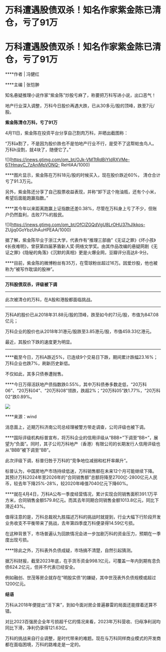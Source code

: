 # 万科遭遇股债双杀！知名作家紫金陈已清仓，亏了91万

# 万科遭遇股债双杀！知名作家紫金陈已清仓，亏了91万

****作者 | 冯健红

****主编 | 张恺翀

知名悬疑推理小说作家“紫金陈”炒股亏麻了，称要把万科写进小说，出口恶气！

地产行业深入调整，万科今日股价再遇大跌，已从30多元/股的顶峰，跌至7元/股。

**紫金陈清仓万科，亏了91万**

4月11日，紫金陈在投资平台分享自己割肉万科，并晒出截图称：

“万科a割了，不是因为股价跌也不是怕地产行业不行，是受不了这帮蛀虫鸟人。万科h没割，就4块了，随便它了。”

![](https://inews.gtimg.com/om_bt/OJk-VMTtRdBiYIdRXVMe-6THmayC_7zAnjMpVONQ-
ReHIAA/1000)

****图片显示，紫金陈在万科18元/股的时候买入，现在股价跌近60%， 清仓合计亏了91.3万元。

另外，紫金陈还分享了自己股票收益表现，并称“卸下这个拖油瓶，还有个小米，希望后面能跑赢指数。”

****其今年以来距离跑赢上证指数还差0.38%，尽管在万科身上亏了不少，但账户仍然盈利，击败77%的股民。

![](https://inews.gtimg.com/om_bt/OfCIZGQdVgU8LrOHU37hJIkkos-
ZUjjq0GoYbzUhAuHPEAA/1000)

据了解，紫金陈毕业于浙江大学，代表作有“推理三部曲”《无证之罪》《坏小孩》《长夜难明》，曾获第四届茅盾新人奖·网络文学奖。由其作品改编的悬疑网剧《无证之罪》《隐秘的角落》《沉默的真相》更是火爆全网，豆瓣评分高达8-9分。

****目前，紫金陈的微博粉丝有35万，在雪球粉丝超过16万。因爱炒股，他也被称为“被写作耽误的股神”。

****

**万科股债双杀，评级被下调**

****

此次被清仓的万科，在A股和港股都面临挑战。

****

万科A的股价已从2018年31.88元/股的顶峰，跌至如今的7.1元/股，市值为847.08亿元；

万科企业的股价也从2018年31港元/股跌至3.85港元/股，市值459.33亿港元。

最近，其股价下跌的速度更为明显。

****

****截至今日，万科A跌近5%，已连续9个交易日下跌，期间累计跌幅23.16%；万科企业也跌7%，刷新历史新低。

不仅如此，其多只债券遭抛售。

****今日万得活跃地产债指数跌0.55%，其中万科债券多数走低，“20万科06”、“20万科04”、“20万科08”领跌，跌超2%；“20万科05”跌1.77%，“20万科02”跌0.89%。

![](https://inews.gtimg.com/om_bt/O3JNAZjPS2RSRHEQYnmdNLbB351NRW-i8MSuExt2evC8wAA/1000)

****来源：wind

消息面上，近期万科济南公司总经理被警方带走调查，公司评级也被下调。

****国际评级机构标普宣布，将万科企业的信用评级从“BBB+”下调至“BB+”，展望为“负面”。同时，其子公司万科地产（香港）有限公司的长期发行人信用评级也从“BBB”被下调至“BB”。

此次评级下调，标普归咎于万科的“竞争地位减弱和杠杆率飙升”。

标普认为，中国房地产市场持续低迷，万科销售额在未来12个月可能继续下降。其预计万科2024年至2026年的“合同销售额”总额将降至2700亿-2800亿元人民币，较去年下降25%-28%，较2020年峰值7040亿元下降60%。

****就在4月4日，万科A公布一季度经营情况，累计实现合同销售面积391.1万平方米，合同销售金额579.8亿元。而其去年同期合同销售金额1013.8亿元，同比下滑近43%。

值得注意的是，万科总裁祝九胜描述万科的挑战时就提到，行业大幅下行阶段开发业务收支不平衡带来了挑战，去年第四季度万科便录得14.59亿亏损。

在这种背景下，市场普遍认为回款情况会进一步加剧万科的资金压力，预期在一季度出现亏损。

****除此之外，万科表外负债成疑，市场搞不清楚，自然引起猜测。

据万科财报，截至2023年底，在手货币资金998.1亿元，可覆盖一年内到期有息负债624.2亿元，但并不代表已经安全。

例如融创、世茂等房企就存在“明股实债”的嫌疑，其中世茂表外负债规模或超过1200亿元。

**结语**

万科从2018年便提出“活下来”，到如今面对房企普遍暴雷的局面还能撑着还算不错。

对比2023百强房企全年亏损超千亿的情况来看，2023年万科营收、归母净利润均同比下滑，净利仍录得121.63亿。

万科的挑战来自行业调整，是时代带来的难题。现在与万科同样商业模式的开发商都在面临困境，万科的路难走是一定的。

